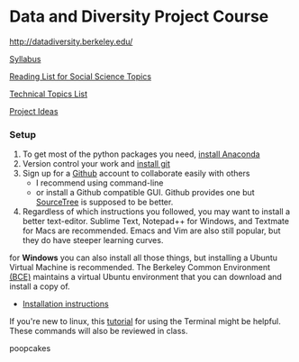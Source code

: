 # Data and Diversity Project Course

http://datadiversity.berkeley.edu/

[Syllabus](https://docs.google.com/document/d/1uWWr_HeHlff5eI28MPLN47RDh32pxt8Xmwa4nP_0t6Q/edit)

[Reading List for Social Science Topics](/datadiversity/readings.html)

[Technical Topics List](/datadiveristy/technical_topics.html)

[Project Ideas](/datadiversity/ideas.html)

### Setup

1. To get most of the python packages you need, [install Anaconda](http://continuum.io/downloads#all)
2. Version control your work and [install git](https://git-scm.com/book/en/v2/Getting-Started-Installing-Git)
3. Sign up for a [Github](https://github.com/) account to collaborate easily with others
   - I recommend using command-line
   - or install a Github compatible GUI.  Github provides one but [SourceTree](https://www.sourcetreeapp.com/) is supposed to be better.
4. Regardless of which instructions you followed, you may want to install a better text-editor.  Sublime Text, Notepad++ for Windows, and Textmate for Macs are recommended.  Emacs and Vim are also still popular, but they do have steeper learning curves.

for **Windows** you can also install all those things, but installing a Ubuntu Virtual Machine is recommended.
The Berkeley Common Environment [(BCE)](http://bce.berkeley.edu/) maintains a virtual Ubuntu environment that you can download and install a copy of.

- [Installation instructions](http://bce.berkeley.edu/install.html)

If you're new to linux, this [tutorial](http://linuxcommand.org/learning_the_shell.php) for using the Terminal might be helpful.  These commands will also be reviewed in class.


poopcakes

